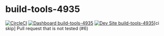 # build-tools-4935

[![CircleCI](https://circleci.com/gh/pantheon-ci-bot/build-tools-4935.svg?style=shield)](https://circleci.com/gh/pantheon-ci-bot/build-tools-4935)
[![Dashboard build-tools-4935](https://img.shields.io/badge/dashboard-build_tools_4935-yellow.svg)](https://dashboard.pantheon.io/sites/403371e6-f5c3-4a8b-8753-ee0b9ac45dd1#dev/code)
[![Dev Site build-tools-4935](https://img.shields.io/badge/site-build_tools_4935-blue.svg)](http://dev-build-tools-4935.pantheonsite.io/)[ci skip] Pull request that is not tested (#6)
